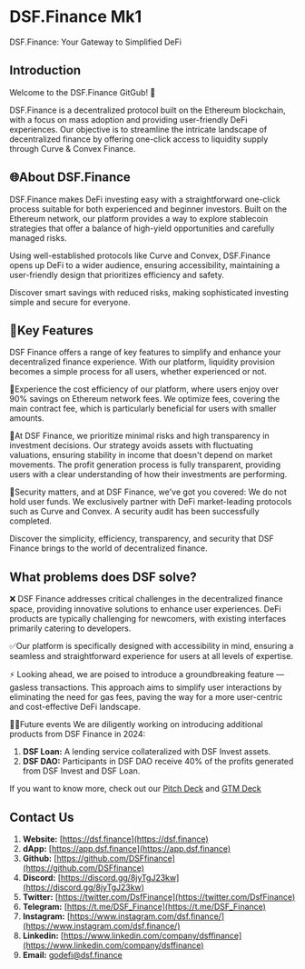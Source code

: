 # DSF.Finance Mk1

DSF.Finance: Your Gateway to Simplified DeFi

## Introduction

Welcome to the DSF.Finance GitGub! 🚀

DSF.Finance is a decentralized protocol built on the Ethereum blockchain, with a focus on mass adoption and providing user-friendly DeFi experiences. Our objective is to streamline the intricate landscape of decentralized finance by offering one-click access to liquidity supply through Curve & Convex Finance.

## 🌐About DSF.Finance 

DSF.Finance makes DeFi investing easy with a straightforward one-click process suitable for both experienced and beginner investors. Built on the Ethereum network, our platform provides a way to explore stablecoin strategies that offer a balance of high-yield opportunities and carefully managed risks. 

Using well-established protocols like Curve and Convex, DSF.Finance opens up DeFi to a wider audience, ensuring accessibility, maintaining a user-friendly design that prioritizes efficiency and safety. 

Discover smart savings with reduced risks, making sophisticated investing simple and secure for everyone.

## 💎Key Features

DSF Finance offers a range of key features to simplify and enhance your decentralized finance experience. With our platform, liquidity provision becomes a simple process for all users, whether experienced or not.

🔸Experience the cost efficiency of our platform, where users enjoy over 90% savings on Ethereum network fees. We optimize fees, covering the main contract fee, which is particularly beneficial for users with smaller amounts.

🔸At DSF Finance, we prioritize minimal risks and high transparency in investment decisions. Our strategy avoids assets with fluctuating valuations, ensuring stability in income that doesn't depend on market movements. The profit generation process is fully transparent, providing users with a clear understanding of how their investments are performing.

🔸Security matters, and at DSF Finance, we've got you covered:
We do not hold user funds.
We exclusively partner with DeFi market-leading protocols such as Curve and Convex.
A security audit has been successfully completed.

Discover the simplicity, efficiency, transparency, and security that DSF Finance brings to the world of decentralized finance.

## What problems does DSF solve? 

❌ DSF Finance addresses critical challenges in the decentralized finance space, providing innovative solutions to enhance user experiences. DeFi products are typically challenging for newcomers, with existing interfaces primarily catering to developers. 

✅Our platform is specifically designed with accessibility in mind, ensuring a seamless and straightforward experience for users at all levels of expertise. 

⚡️ Looking ahead, we are poised to introduce a groundbreaking feature — gasless transactions. This approach aims to simplify user interactions by eliminating the need for gas fees, paving the way for a more user-centric and cost-effective DeFi landscape. 

👨‍💻Future events 
We are diligently working on introducing additional products from DSF Finance in 2024:

1. **DSF Loan:** A lending service collateralized with DSF Invest assets.
2. **DSF DAO:** Participants in DSF DAO receive 40% of the profits generated from DSF Invest and DSF Loan.

If you want to know more, check out our [Pitch Deck](https://drive.google.com/file/d/1cx6k2cOE3f2A2iYZ6rPg1jd8ljBX_q0b/view?usp=sharing) and [GTM Deck](https://drive.google.com/file/d/1OVbAKdAg9g2coGF37zoK_QJBv7p-nCV4/view)

## Contact Us

1. **Website:** [https://dsf.finance](https://dsf.finance)
2. **dApp:** [https://app.dsf.finance](https://app.dsf.finance)
3. **Github:** [https://github.com/DSFfinance](https://github.com/DSFfinance)
4. **Discord:** [https://discord.gg/8jyTgJ23kw](https://discord.gg/8jyTgJ23kw)
5. **Twitter:** [https://twitter.com/DsfFinance](https://twitter.com/DsfFinance)
6. **Telegram:** [https://t.me/DSF_Finance](https://t.me/DSF_Finance)
7. **Instagram:** [https://www.instagram.com/dsf.finance/](https://www.instagram.com/dsf.finance/)
8. **Linkedin:** [https://www.linkedin.com/company/dsffinance](https://www.linkedin.com/company/dsffinance)
9. **Email:** [godefi@dsf.finance](mailto:godefi@dsf.finance)
